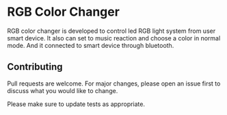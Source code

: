 # RGB Color Changer

RGB color changer is developed to control led RGB light system from user smart device. It also can set to music reaction and choose a color in normal mode. And it connected to smart device through bluetooth.

## Contributing
Pull requests are welcome. For major changes, please open an issue first to discuss what you would like to change.

Please make sure to update tests as appropriate.
